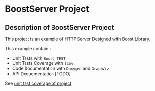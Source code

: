 # BoostServer Project

## Description of BoostServer Project

This project is an example of HTTP Server Designed with Boost Library.

This example contain :

- Unit Tests with `Boost TEST`
- Unit Tests Coverage with `lcov`
- Code Documentation with `Doxygen` and `GraphViz`
- API Docuementation [TODO]

See [unit test coverage of project](./report/coverage/index.html)